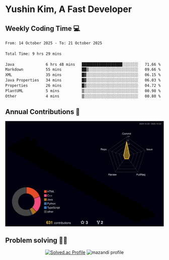 # Yushin Kim, A Fast Developer

## Weekly Coding Time 💻

<!--START_SECTION:waka-->

```txt
From: 14 October 2025 - To: 21 October 2025

Total Time: 9 hrs 29 mins

Java              6 hrs 48 mins   ██████████████████░░░░░░░   71.66 %
Markdown          55 mins         ██▒░░░░░░░░░░░░░░░░░░░░░░   09.66 %
XML               35 mins         █▓░░░░░░░░░░░░░░░░░░░░░░░   06.15 %
Java Properties   34 mins         █▓░░░░░░░░░░░░░░░░░░░░░░░   06.03 %
Properties        26 mins         █▒░░░░░░░░░░░░░░░░░░░░░░░   04.72 %
PlantUML          5 mins          ▒░░░░░░░░░░░░░░░░░░░░░░░░   00.98 %
Other             4 mins          ▒░░░░░░░░░░░░░░░░░░░░░░░░   00.80 %
```

<!--END_SECTION:waka-->

## Annual Contributions 🏃

![](./profile-3d-contrib/profile-night-rainbow.svg)

## Problem solving 👨‍💻

<div align="center">

[![Solved.ac Profile](http://mazassumnida.wtf/api/v2/generate_badge?boj=kys010306)](https://solved.ac/kys010306)
![mazandi profile](http://mazandi.herokuapp.com/api?handle=kys010306&theme=dark)

</div>
